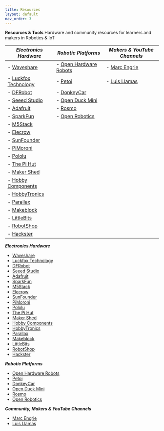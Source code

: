 ```yaml
---
title: Resources
layout: default
nav_order: 3
---
```


**Resources & Tools** 
Hardware and community resources for learners and makers in Robotics & IoT

| ***Electronics Hardware*** | ***Robotic Platforms***  | ***Makers & YouTube Channels***  |
|----------|----------|----------|
|- [Waveshare](https://www.waveshare.com/)|- [Open Hardware Robots](https://open-hardware-robots.github.io/CoRL2025/) |- [Marc Engrie](https://wp.engrie.be/electronica-forever-love/) |
|- [Luckfox Technology](https://www.luckfox.com/index.php)|- [Petoi](https://docs.petoi.com/) |- [Luis Llamas](https://github.com/luisllamasbinaburo/ESP32-Examples) |
|- [DFRobot](https://www.dfrobot.com/)|- [DonkeyCar](https://docs.donkeycar.com/) | |
|- [Seeed Studio](https://www.seeedstudio.com/)|- [Open Duck Mini](https://github.com/apirrone/Open_Duck_Mini) | |
|- [Adafruit](https://www.adafruit.com/)|- [Rosmo](https://rosmo-robot.github.io/) | |
|- [SparkFun](https://www.sparkfun.com/)|- [Open Robotics](https://discourse.openrobotics.org/) | |
|- [M5Stack](https://m5stack.com/)| | |
|- [Elecrow](https://www.elecrow.com/)| | |
|- [SunFounder](https://www.sunfounder.com/)| | |
|- [PiMoroni](https://shop.pimoroni.com/)| | |
|- [Pololu](https://www.pololu.com/)| | |
|- [The Pi Hut](https://thepihut.com/)| | |
|- [Maker Shed](https://www.makershed.com/)| | |
|- [Hobby Components](https://hobbycomponents.com/)| | |
|- [HobbyTronics](https://www.hobbytronics.co.za/)| | |
|- [Parallax](https://www.parallax.com/)| | |
|- [Makeblock](https://www.makeblock.com/)| | |
|- [LittleBits](https://littlebits.com/welcome)| | |
|- [RobotShop](https://www.robotshop.com/)| | |
|- [Hackster](https://www.hackster.io/)| | |



***Electronics Hardware*** 
- [Waveshare](https://www.waveshare.com/)
- [Luckfox Technology](https://www.luckfox.com/index.php)
- [DFRobot](https://www.dfrobot.com/)
- [Seeed Studio](https://www.seeedstudio.com/)
- [Adafruit](https://www.adafruit.com/)
- [SparkFun](https://www.sparkfun.com/)
- [M5Stack](https://m5stack.com/)
- [Elecrow](https://www.elecrow.com/)
- [SunFounder](https://www.sunfounder.com/)
- [PiMoroni](https://shop.pimoroni.com/)
- [Pololu](https://www.pololu.com/)
- [The Pi Hut](https://thepihut.com/)
- [Maker Shed](https://www.makershed.com/)
- [Hobby Components](https://hobbycomponents.com/)
- [HobbyTronics](https://www.hobbytronics.co.za/)
- [Parallax](https://www.parallax.com/)
- [Makeblock](https://www.makeblock.com/)
- [LittleBits](https://littlebits.com/welcome)
- [RobotShop](https://www.robotshop.com/)
- [Hackster](https://www.hackster.io/)

***Robotic Platforms*** 
- [Open Hardware Robots](https://open-hardware-robots.github.io/CoRL2025/)
- [Petoi](https://docs.petoi.com/)
- [DonkeyCar](https://docs.donkeycar.com/)
- [Open Duck Mini](https://github.com/apirrone/Open_Duck_Mini)
- [Rosmo](https://rosmo-robot.github.io/)
- [Open Robotics](https://discourse.openrobotics.org/)

***Community, Makers & YouTube Channels*** 
- [Marc Engrie](https://wp.engrie.be/electronica-forever-love/)
- [Luis Llamas](https://github.com/luisllamasbinaburo/ESP32-Examples)





